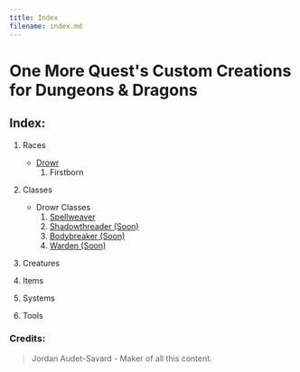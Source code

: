 ```yaml
---
title: Index
filename: index.md
---
```


# One More Quest's Custom Creations for Dungeons & Dragons

## Index:

1. Races
    - [Drowr](https://github.com/MysticalSquirrel/DnD-Custom-Creations/blob/master/Custom%20Races/Drowr.md)
        1. Firstborn

2. Classes
    - Drowr Classes
        1. [Spellweaver](https://github.com/MysticalSquirrel/DnD-Custom-Creations/blob/master/Custom%20Classes/Drowr%20Classes/Spellweaver.md)
        2. [Shadowthreader (Soon)](https://github.com/MysticalSquirrel/DnD-Custom-Creations/blob/master/Custom%20Classes/Drowr%20Classes/Shadowthreader.md)
        3. [Bodybreaker (Soon)](https://github.com/MysticalSquirrel/DnD-Custom-Creations/blob/master/Custom%20Classes/Drowr%20Classes/Bodybreaker.md)
        4. [Warden (Soon)](https://github.com/MysticalSquirrel/DnD-Custom-Creations/blob/master/Custom%20Classes/Drowr%20Classes/Warden.md)

3. Creatures

4. Items

5. Systems

6. Tools

### Credits:

> Jordan Audet-Savard - Maker of all this content.

